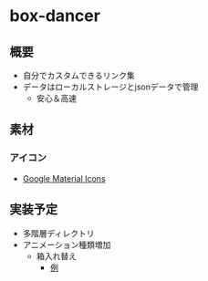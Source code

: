 # box-dancer

## 概要
* 自分でカスタムできるリンク集
* データはローカルストレージとjsonデータで管理
    * 安心＆高速

## 素材
### アイコン
* <a href="https://fonts.google.com/icons">Google Material Icons</a>

## 実装予定
* 多階層ディレクトリ
* アニメーション種類増加
    * 箱入れ替え
        * <a href="https://jp.vuejs.org/v2/guide/transitions.html#%E3%83%AA%E3%82%B9%E3%83%88%E3%83%88%E3%83%A9%E3%83%B3%E3%82%B8%E3%82%B7%E3%83%A7%E3%83%B3">例</a>